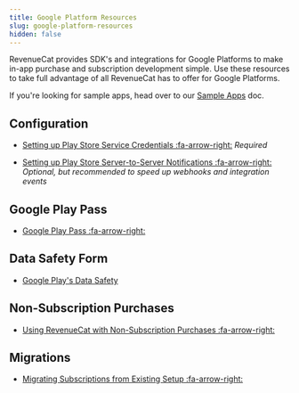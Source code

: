```yaml
---
title: Google Platform Resources
slug: google-platform-resources
hidden: false
---
```


RevenueCat provides SDK's and integrations for Google Platforms to make in-app purchase and subscription development simple. Use these resources to take full advantage of all RevenueCat has to offer for Google Platforms.

If you're looking for sample apps, head over to our [Sample Apps](doc:sample-apps) doc.

## Configuration

- [Setting up Play Store Service Credentials :fa-arrow-right:](doc:creating-play-service-credentials)
  _Required_

- [Setting up Play Store Server-to-Server Notifications :fa-arrow-right:](doc:google-server-notifications)
  _Optional, but recommended to speed up webhooks and integration events_

## Google Play Pass

- [Google Play Pass :fa-arrow-right:](doc:google-play-pass)

## Data Safety Form

- [Google Play's Data Safety](doc:google-plays-data-safety)

## Non-Subscription Purchases

- [Using RevenueCat with Non-Subscription Purchases :fa-arrow-right:](doc:non-subscriptions)

## Migrations

- [Migrating Subscriptions from Existing Setup :fa-arrow-right:](doc:migrating-existing-subscriptions)
